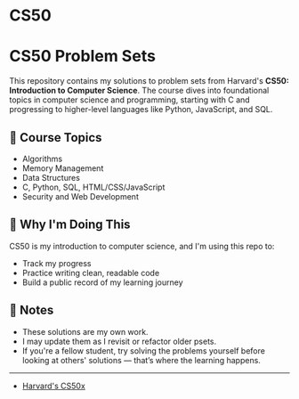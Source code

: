 # CS50
# CS50 Problem Sets

This repository contains my solutions to problem sets from Harvard's **CS50: Introduction to Computer Science**. The course dives into foundational topics in computer science and programming, starting with C and progressing to higher-level languages like Python, JavaScript, and SQL.

## 🚀 Course Topics

- Algorithms
- Memory Management
- Data Structures
- C, Python, SQL, HTML/CSS/JavaScript
- Security and Web Development

## 🧠 Why I'm Doing This

CS50 is my introduction to computer science, and I'm using this repo to:
- Track my progress
- Practice writing clean, readable code
- Build a public record of my learning journey

## 📌 Notes

- These solutions are my own work.
- I may update them as I revisit or refactor older psets.
- If you're a fellow student, try solving the problems yourself before looking at others' solutions — that’s where the learning happens.

---

- [Harvard's CS50x](https://cs50.harvard.edu/x/)